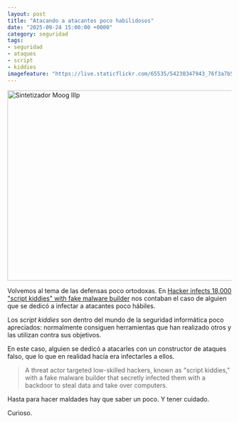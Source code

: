 ```yaml
---
layout: post
title: "Atacando a atacantes poco habilidosos"
date: "2025-09-24 15:00:00 +0000"
category: seguridad
tags:
- seguridad
- ataques
- script
- kiddies
imagefeature: "https://live.staticflickr.com/65535/54230347943_76f3a7b530_z.jpg"
---
```

<a data-flickr-embed="true" href="https://www.flickr.com/photos/fernand0/54230347943/in/dateposted/" title="Sintetizador Moog IIIp"><img src="https://live.staticflickr.com/65535/54230347943_76f3a7b530_z.jpg" width="640" height="427" alt="Sintetizador Moog IIIp"/></a><script async src="//embedr.flickr.com/assets/client-code.js" charset="utf-8"></script>

Volvemos al tema de las defensas poco ortodoxas. En [Hacker infects 18,000 "script kiddies" with fake malware builder](https://www.bleepingcomputer.com/news/security/hacker-infects-18-000-script-kiddies-with-fake-malware-builder/) nos contaban el caso de alguien que se dedicó a infectar a atacantes poco hábiles.

Los *script kiddies* son dentro del mundo de la seguridad informática poco apreciados: normalmente consiguen herramientas que han realizado otros y las utilizan contra sus objetivos.

En este caso, alguien se dedicó a atacarles con un constructor de ataques falso, que lo que en realidad hacía era infectarles a ellos.

> A threat actor targeted low-skilled hackers, known as "script kiddies," with a fake malware builder that secretly infected them with a backdoor to steal data and take over computers.

Hasta para hacer maldades hay que saber un poco. Y tener cuidado.

Curioso.


